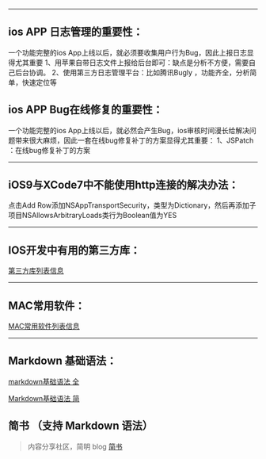 **************

## ios APP 日志管理的重要性：
一个功能完整的ios App上线以后，就必须要收集用户行为Bug，因此上报日志显得尤其重要
1、用苹果自带日志文件上报给后台即可：缺点是分析不方便，需要自己后台协调。
2、使用第三方日志管理平台：比如腾讯Bugly ，功能齐全，分析简单，快速定位等


## ios APP Bug在线修复的重要性：
一个功能完整的ios App上线以后，就必然会产生Bug，ios审核时间漫长给解决问题带来很大麻烦，因此一套在线bug修复补丁的方案显得尤其重要：
1、JSPatch ：在线bug修复补丁的方案

**************
## iOS9与XCode7中不能使用http连接的解决办法：

 点击Add Row添加NSAppTransportSecurity，类型为Dictionary，然后再添加子项目NSAllowsArbitraryLoads类行为Boolean值为YES

**************
## IOS开发中有用的第三方库：

[第三方库列表信息](https://github.com/niexiaobo/MyDailyDevelopmentNotes/blob/master/READMEThirdProject.md)

**************
## MAC常用软件：

[MAC常用软件列表信息](https://github.com/niexiaobo/MyDailyDevelopmentNotes/blob/master/READMEMacUserSof.md)

**************
## Markdown 基础语法：

[markdown基础语法 全](http://wowubuntu.com/markdown/)

[Markdown基础语法 简](http://mp.weixin.qq.com/s?__biz=MzAwMDgyMTA3Mg==&mid=2650056918&idx=2&sn=879dffff7b2604515eee7418047f8d16&scene=2&srcid=0903nMCPuxlL9nlX58sQSbAH&from=timeline&isappinstalled=0#wechat_redirect)

## 简书 （支持 Markdown 语法）
 > 内容分享社区，简明 blog 
[简书](http://www.jianshu.com)


